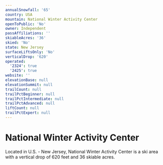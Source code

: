 ```yaml
---
annualSnowfall: '65'
country: USA
mountain: National Winter Activity Center
openToPublic: 'No'
owner: Independent
passAffiliations: ''
skiableAcres: '36'
skied: 'No'
state: New Jersey
surfaceLiftsOnly: 'No'
verticalDrop: '620'
operated:
  '2324': true
  '2425': true
website: ''
elevationBase: null
elevationSummit: null
trailCount: null
trailPctBeginner: null
trailPctIntermediate: null
trailPctAdvanced: null
liftCount: null
trailPctExpert: null
---
```



# National Winter Activity Center

Located in U.S. - New Jersey, National Winter Activity Center is a ski area with a vertical drop of 620 feet and 36 skiable acres.
